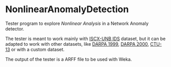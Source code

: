 # NonlinearAnomalyDetection

Tester program to explore *Nonlinear Analysis* in a Network Anomaly detector.

The tester is meant to work mainly with [ISCX-UNB IDS](http://www.unb.ca/research/iscx/dataset/iscx-IDS-dataset.html) dataset, but it can be adapted to work with other datasets, like [DARPA 1999](https://www.ll.mit.edu/ideval/data/1999data.html), [DARPA 2000](https://www.ll.mit.edu/ideval/data/2000data.html), [CTU-13](http://mcfp.weebly.com/the-ctu-13-dataset-a-labeled-dataset-with-botnet-normal-and-background-traffic.html) or with a custom dataset. 

The output of the tester is a ARFF file to be used with Weka.
